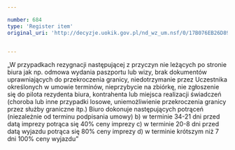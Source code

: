 ```yaml
---

number: 684
type: 'Register item'
original_uri: 'http://decyzje.uokik.gov.pl/nd_wz_um.nsf/0/17B076EB26D89B10C12572DD00329658?OpenDocument'


---
```


„W przypadkach rezygnacji następującej z przyczyn nie leżących po stronie biura jak np. odmowa wydania paszportu lub wizy, brak dokumentów uprawniających do przekroczenia granicy, niedotrzymanie przez Uczestnika określonych w umowie terminów, nieprzybycie na zbiórkę, nie zgłoszenie się do pilota rezydenta biura, kontrahenta lub miejsca realizacji świadczeń (choroba lub inne przypadki losowe, uniemożliwienie przekroczenia granicy przez służby graniczne itp.) Biuro dokonuje następujących potrąceń (niezależnie od terminu podpisania umowy) b) w terminie 34-21 dni przed datą imprezy potrąca się 40% ceny imprezy c) w terminie 20-8 dni przed datą wyjazdu potrąca się 80% ceny imprezy d) w terminie krótszym niż 7 dni 100% ceny wyjazdu”
